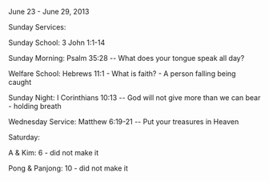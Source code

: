 June 23 - June 29, 2013

Sunday Services:

 Sunday School: 3 John 1:1-14

 Sunday Morning: Psalm 35:28 -- What does your tongue speak all day?

 Welfare School: Hebrews 11:1 - What is faith? - A person falling being caught

 Sunday Night: I Corinthians 10:13 -- God will not give more than we can bear - holding breath

Wednesday Service: Matthew 6:19-21 -- Put your treasures in Heaven

Saturday:

 A & Kim: 6 - did not make it

 Pong & Panjong: 10 - did not make it